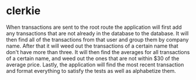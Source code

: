 # clerkie

When transactions are sent to the root route the application will first add any transactions that are not already in the database to the database. It will then find all of the transactions from that user and group them by company name. After that it will weed out the transactions of a certain name that don't have more than three. It will then find the averages for all transactions of a certain name, and weed out the ones that are not within $30 of the average price. Lastly, the application will find the most recent transaction and format everything to satisfy the tests as well as alphabetize them. 
